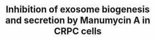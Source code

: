 ---
annotations:
- id: DOID:10283
  parent: disease of cellular proliferation
  type: Disease Ontology
  value: prostate cancer
- id: PW:0000754
  parent: drug pathway
  type: Pathway Ontology
  value: drug pathway
- id: CL:0001063
  type: Cell Type Ontology
  value: neoplastic cell
- id: PW:0000158
  parent: signaling pathway
  type: Pathway Ontology
  value: Ras family mediated signaling pathway
authors:
- Khanspers
- Eweitz
citedin: ''
communities:
- CPTAC
- ExRNA
description: Schematic representation of inhibition of exosome biogenesis and secretion
  by the antibiotic Manumycin A (MA) in castration-resistant prostate cancer cells
  (CRPC) cells. The inhibition of Ras/Raf/ERK1/2 pathway by MA leads to transcriptional
  down-regulation of hnRNP H1. A decrease in hnRNP H1 transcripts leads to inhibition
  of exosome biogenesis and secretion by suppressing ALIX and RAB27A.  Description
  from Datta et al.
last-edited: 2024-07-28
ndex: 7ee9aeda-8b6a-11eb-9e72-0ac135e8bacf
organisms:
- Homo sapiens
redirect_from:
- /index.php/Pathway:WP4301
- /instance/WP4301
- /instance/WP4301_r134835
revision: r134835
schema-jsonld:
- '@context': https://schema.org/
  '@id': https://wikipathways.github.io/pathways/WP4301.html
  '@type': Dataset
  creator:
    '@type': Organization
    name: WikiPathways
  description: Schematic representation of inhibition of exosome biogenesis and secretion
    by the antibiotic Manumycin A (MA) in castration-resistant prostate cancer cells
    (CRPC) cells. The inhibition of Ras/Raf/ERK1/2 pathway by MA leads to transcriptional
    down-regulation of hnRNP H1. A decrease in hnRNP H1 transcripts leads to inhibition
    of exosome biogenesis and secretion by suppressing ALIX and RAB27A.  Description
    from Datta et al.
  keywords:
  - ALIX
  - ARAF
  - BRAF
  - HGS
  - HNRNPH1
  - HRAS
  - KRAS
  - MAPK1
  - MAPK3
  - MRAS
  - NRAS
  - RAB27A
  - RAB5A
  - RAB5B
  - RAB5C
  - RAF1
  - RRAS
  - RRAS2
  license: CC0
  name: Inhibition of exosome biogenesis and secretion by Manumycin A in CRPC cells
seo: CreativeWork
title: Inhibition of exosome biogenesis and secretion by Manumycin A in CRPC cells
wpid: WP4301
---